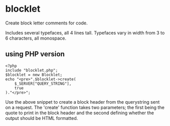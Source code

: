 # blocklet

Create block letter comments for code.

Includes several typefaces, all 4 lines tall. Typefaces vary in width from 3 to 6 characters, all monospace.

## using PHP version

```
<?php
include "blocklet.php";
$blocklet = new Blocklet;
echo "<pre>".$blocklet->create(
	$_SERVER["QUERY_STRING"], 
	true
)."</pre>";
```

Use the above snippet to create a block header from the querystring sent on a request.
The 'create' function takes two parameters; the first being the quote to print in the block header and the second defining whether the output should be HTML formatted.
